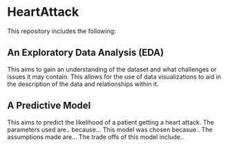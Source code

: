 # HeartAttack

This repository includes the following:

## An Exploratory Data Analysis (EDA)
This aims to gain an understanding of the dataset and what challenges or issues it may contain. This allows for the use of data visualizations to aid in the description of the data and relationships within it.

## A Predictive Model
This aims to predict the likelihood of a patient getting a heart attack. The parameters used are.. because... This model was chosen becasue.. The assumptions made are... The trade offs of this model include..
